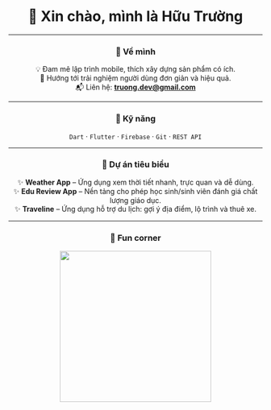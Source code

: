 <div align="center">

# 👋 Xin chào, mình là Hữu Trường  

---

### 🌱 Về mình  
💡 Đam mê lập trình mobile, thích xây dựng sản phẩm có ích.  
🚀 Hướng tới trải nghiệm người dùng đơn giản và hiệu quả.  
📬 Liên hệ: **truong.dev@gmail.com**

---

### 🔧 Kỹ năng  
`Dart` · `Flutter` · `Firebase` · `Git` · `REST API`

---

### 📌 Dự án tiêu biểu  
✨ **Weather App** – Ứng dụng xem thời tiết nhanh, trực quan và dễ dùng.  
✨ **Edu Review App** – Nền tảng cho phép học sinh/sinh viên đánh giá chất lượng giáo dục.  
✨ **Traveline** – Ứng dụng hỗ trợ du lịch: gợi ý địa điểm, lộ trình và thuê xe.  

---

### 🎯 Fun corner  
<img src="https://media.giphy.com/media/LmNwrBhejkK9EFP504/giphy.gif" width="300"/>

</div>

